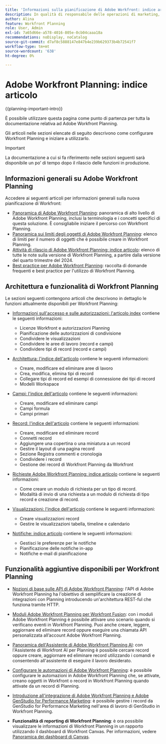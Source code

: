 ```yaml
---
title: 'Informazioni sulla pianificazione di Adobe Workfront: indice articolo'
description: In qualità di responsabile delle operazioni di marketing, puoi utilizzare Adobe Workfront Planning per organizzare il lavoro nel ciclo di vita di marketing per tutti i team. Gli articoli in questa sezione descrivono come configurare le funzionalità di pianificazione e come iniziare a utilizzarle come parte delle operazioni di gestione delle campagne.
author: Alina
feature: Workfront Planning
role: User, Admin
exl-id: 7a65d66e-a578-4016-805e-0cb04caaa18a
recommendations: noDisplay, noCatalog
source-git-commit: d7af8c5888147e847b4e239b629373b4b72541f7
workflow-type: tm+mt
source-wordcount: '638'
ht-degree: 0%

---
```


# Adobe Workfront Planning: indice articolo

<!--<span class="preview">The highlighted information on this page refers to functionality not yet generally available. It is available only in the Preview environment for all customers. After the monthly releases to Production, the same features are also available in the Production environment for customers who enabled fast releases. </span>   

<span class="preview">For information about fast releases, see [Enable or disable fast releases for your organization](/help/quicksilver/administration-and-setup/set-up-workfront/configure-system-defaults/enable-fast-release-process.md). </span>-->


{{planning-important-intro}}

È possibile utilizzare questa pagina come punto di partenza per tutta la documentazione relativa ad Adobe Workfront Planning.

Gli articoli nelle sezioni elencate di seguito descrivono come configurare Workfront Planning e iniziare a utilizzarlo.

<!--consider removing the IMPORTANT below after GA-->

>[!IMPORTANT]
>
>La documentazione a cui si fa riferimento nelle sezioni seguenti sarà disponibile un po’ di tempo dopo il rilascio delle funzioni in produzione.

## Informazioni generali su Adobe Workfront Planning

Accedere ai seguenti articoli per informazioni generali sulla nuova pianificazione di Workfront:

* [Panoramica di Adobe Workfront Planning](/help/quicksilver/planning/general/planning-overview.md): panoramica di alto livello di Adobe Workfront Planning, inclusi la terminologia e i concetti specifici di questa soluzione. È consigliabile iniziare il percorso con Workfront Planning.
* [Panoramica sui limiti degli oggetti di Adobe Workfront Planning](/help/quicksilver/planning/general/limitations-overview.md): elenco di limiti per il numero di oggetti che è possibile creare in Workfront Planning.
* [Attività di rilascio di Adobe Workfront Planning: indice articolo](/help/quicksilver/product-announcements/product-releases/planning-release-activity/planning-release-activity-article-index.md): elenco di tutte le note sulla versione di Workfront Planning, a partire dalla versione del quarto trimestre del 2024.
* [Best practice per Adobe Workfront Planning](/help/quicksilver/planning/general/planning-best-practices.md): raccolta di domande frequenti e best practice per l&#39;utilizzo di Workfront Planning.

## Architettura e funzionalità di Workfront Planning

Le sezioni seguenti contengono articoli che descrivono in dettaglio le funzioni attualmente disponibili per Workfront Planning:

* [Informazioni sull&#39;accesso e sulle autorizzazioni: l&#39;articolo index](/help/quicksilver/planning/access/access-information.md) contiene le seguenti informazioni:

   * Licenze Workfront e autorizzazioni Planning
   * Pianificazione delle autorizzazioni di condivisione
   * Condividere le visualizzazioni
   * Condividere le aree di lavoro (record e campi)
   * Condividere tipi di record (record e campi)

* [Architettura: l&#39;indice dell&#39;articolo](/help/quicksilver/planning/architecture/architecture-information.md) contiene le seguenti informazioni:

   * Creare, modificare ed eliminare aree di lavoro
   * Crea, modifica, elimina tipi di record
   * Collegare tipi di record ed esempi di connessione dei tipi di record
   * Modelli Workspace

* [Campi: l&#39;indice dell&#39;articolo](/help/quicksilver/planning/fields/fields-information.md) contiene le seguenti informazioni:

   * Creare, modificare ed eliminare campi
   * Campi formula
   * Campi primari

* [Record: l&#39;indice dell&#39;articolo](/help/quicksilver/planning/records/records-information.md) contiene le seguenti informazioni:

   * Creare, modificare ed eliminare record
   * Connetti record
   * Aggiungere una copertina o una miniatura a un record
   * Gestire il layout di una pagina record
   * Sezione Registra commenti e cronologia
   * Condividere i record
   * Gestione dei record di Workfront Planning da Workfront

* [Richieste Adobe Workfront Planning: indice articolo](/help/quicksilver/planning/requests/requests-article-index.md) contiene le seguenti informazioni:

   * Come creare un modulo di richiesta per un tipo di record.
   * Modalità di invio di una richiesta a un modulo di richiesta di tipo record e creazione di record.

* [Visualizzazioni: l&#39;indice dell&#39;articolo](/help/quicksilver/planning/views/views-information.md) contiene le seguenti informazioni:

   * Creare visualizzazioni record
   * Gestire le visualizzazioni tabella, timeline e calendario

* [Notifiche: indice articolo](/help/quicksilver/planning/notifications/notifications-information.md) contiene le seguenti informazioni:

   * Gestisci le preferenze per le notifiche
   * Pianificazione delle notifiche in-app
   * Notifiche e-mail di pianificazione

## Funzionalità aggiuntive disponibili per Workfront Planning

* [Nozioni di base sulle API di Adobe Workfront Planning](/help/quicksilver/planning/general/planning-api-basics.md): l&#39;API di Adobe Workfront Planning ha l&#39;obiettivo di semplificare la creazione di integrazioni con Planning introducendo un&#39;architettura REST-ful che funziona tramite HTTP.

* [Moduli Adobe Workfront Planning per Workfront Fusion](https://experienceleague.adobe.com/it/docs/workfront-fusion/using/references/apps-and-their-modules/adobe-connectors/workfront-planning-modules): con i moduli Adobe Workfront Planning è possibile attivare uno scenario quando si verificano eventi in Workfront Planning. Puoi anche creare, leggere, aggiornare ed eliminare record oppure eseguire una chiamata API personalizzata all’account Adobe Workfront Planning.

* [Panoramica dell&#39;Assistente di Adobe Workfront Planning AI](/help/quicksilver/planning/general/planning-ai-assistant-overview.md): con l&#39;Assistente di Workfront AI per Planning è possibile cercare record oppure creare, aggiornare ed eliminare record utilizzando i comandi e consentendo all&#39;assistente di eseguire il lavoro desiderato.

* [Configurare le automazioni di Adobe Workfront Planning](/help/quicksilver/planning/records/configure-automations-to-create-records.md): è possibile configurare le automazioni in Adobe Workfront Planning che, se attivate, creano oggetti in Workfront o record in Workfront Planning quando attivate da un record di Planning.

* [Introduzione all&#39;integrazione di Adobe Workfront Planning e Adobe GenStudio for Performance Marketing](/help/quicksilver/planning/planning-and-genstudio-integration/get-started-with-workfront-planning-and-genstudio-integration.md): è possibile gestire i record da GenStudio for Performance Marketing nell&#39;area di lavoro di GenStudio in Workfront Planning.

* **Funzionalità di reporting di Workfront Planning**: è ora possibile visualizzare le informazioni di Workfront Planning in un rapporto utilizzando il dashboard di Workfront Canvas. Per informazioni, vedere [Panoramica dei dashboard di Canvas](/help/quicksilver/reports-and-dashboards/canvas-dashboards/canvas-dashboards-overview.md).

